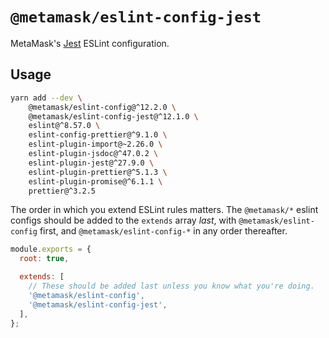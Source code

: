 # `@metamask/eslint-config-jest`

MetaMask's [Jest](https://jestjs.io/) ESLint configuration.

## Usage

```bash
yarn add --dev \
    @metamask/eslint-config@^12.2.0 \
    @metamask/eslint-config-jest@^12.1.0 \
    eslint@^8.57.0 \
    eslint-config-prettier@^9.1.0 \
    eslint-plugin-import@~2.26.0 \
    eslint-plugin-jsdoc@^47.0.2 \
    eslint-plugin-jest@^27.9.0 \
    eslint-plugin-prettier@^5.1.3 \
    eslint-plugin-promise@^6.1.1 \
    prettier@^3.2.5
```

The order in which you extend ESLint rules matters.
The `@metamask/*` eslint configs should be added to the `extends` array _last_,
with `@metamask/eslint-config` first, and `@metamask/eslint-config-*` in any
order thereafter.

```js
module.exports = {
  root: true,

  extends: [
    // These should be added last unless you know what you're doing.
    '@metamask/eslint-config',
    '@metamask/eslint-config-jest',
  ],
};
```

